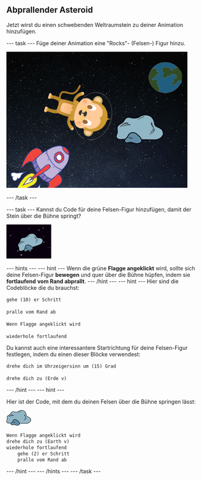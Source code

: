 ## Abprallender Asteroid

Jetzt wirst du einen schwebenden Weltraumstein zu deiner Animation hinzufügen.

\--- task \--- Füge deiner Animation eine "Rocks"- (Felsen-) Figur hinzu.

![Hinzufügen der Rocks-Figur](images/space-rock-sprite.png)

\--- /task \---

\--- task \--- Kannst du Code für deine Felsen-Figur hinzufügen, damit der Stein über die Bühne springt?

![Testing a bouncing rock](images/space-bounce-test.png)

\--- hints \--- \--- hint \--- Wenn die grüne **Flagge angeklickt** wird, sollte sich deine Felsen-Figur **bewegen** und quer über die Bühne hüpfen, indem sie **fortlaufend** **vom Rand abprallt**. \--- /hint \--- \--- hint \--- Hier sind die Codeblöcke die du brauchst:

```blocks3
gehe (10) er Schritt

pralle vom Rand ab

Wenn Flagge angeklickt wird

wiederhole fortlaufend
```

Du kannst auch eine interessantere Startrichtung für deine Felsen-Figur festlegen, indem du einen dieser Blöcke verwendest:

```blocks3
drehe dich im Uhrzeigersinn um (15) Grad

drehe dich zu (Erde v)
```

\--- /hint \--- \--- hint \---

Hier ist der Code, mit dem du deinen Felsen über die Bühne springen lässt:

![Felsen Figur](images/sprite-rock.png)

```blocks3
Wenn Flagge angeklickt wird
drehe dich zu (Earth v)
wiederhole fortlaufend
    gehe (2) er Schritt
    pralle vom Rand ab
```

\--- /hint \--- \--- /hints \--- \--- /task \---